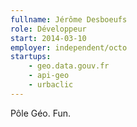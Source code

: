 ```yaml
---
fullname: Jérôme Desboeufs
role: Développeur
start: 2014-03-10
employer: independent/octo
startups:
    - geo.data.gouv.fr
    - api-geo
    - urbaclic
---
```


Pôle Géo. Fun.
